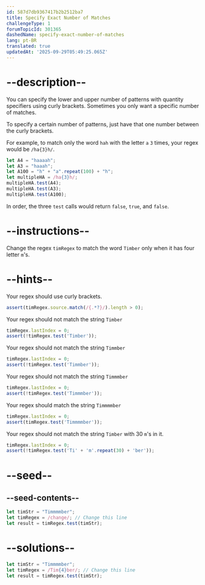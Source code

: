 ```yaml
---
id: 587d7db9367417b2b2512ba7
title: Specify Exact Number of Matches
challengeType: 1
forumTopicId: 301365
dashedName: specify-exact-number-of-matches
lang: pt-BR
translated: true
updatedAt: '2025-09-29T05:49:25.065Z'
---
```


# --description--

You can specify the lower and upper number of patterns with quantity specifiers using curly brackets. Sometimes you only want a specific number of matches.

To specify a certain number of patterns, just have that one number between the curly brackets.

For example, to match only the word `hah` with the letter `a` `3` times, your regex would be `/ha{3}h/`.

```js
let A4 = "haaaah";
let A3 = "haaah";
let A100 = "h" + "a".repeat(100) + "h";
let multipleHA = /ha{3}h/;
multipleHA.test(A4);
multipleHA.test(A3);
multipleHA.test(A100);
```

In order, the three `test` calls would return `false`, `true`, and `false`.

# --instructions--

Change the regex `timRegex` to match the word `Timber` only when it has four letter `m`'s.

# --hints--

Your regex should use curly brackets.

```js
assert(timRegex.source.match(/{.*?}/).length > 0);
```

Your regex should not match the string `Timber`

```js
timRegex.lastIndex = 0;
assert(!timRegex.test('Timber'));
```

Your regex should not match the string `Timmber`

```js
timRegex.lastIndex = 0;
assert(!timRegex.test('Timmber'));
```

Your regex should not match the string `Timmmber`

```js
timRegex.lastIndex = 0;
assert(!timRegex.test('Timmmber'));
```

Your regex should match the string `Timmmmber`

```js
timRegex.lastIndex = 0;
assert(timRegex.test('Timmmmber'));
```

Your regex should not match the string `Timber` with 30 `m`'s in it.

```js
timRegex.lastIndex = 0;
assert(!timRegex.test('Ti' + 'm'.repeat(30) + 'ber'));
```

# --seed--

## --seed-contents--

```js
let timStr = "Timmmmber";
let timRegex = /change/; // Change this line
let result = timRegex.test(timStr);
```

# --solutions--

```js
let timStr = "Timmmmber";
let timRegex = /Tim{4}ber/; // Change this line
let result = timRegex.test(timStr);
```
